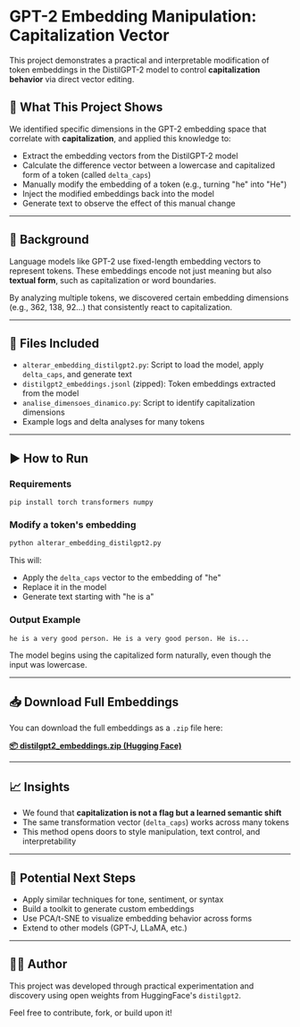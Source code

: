 
# GPT-2 Embedding Manipulation: Capitalization Vector

This project demonstrates a practical and interpretable modification of token embeddings in the DistilGPT-2 model to control **capitalization behavior** via direct vector editing.

## 🧠 What This Project Shows

We identified specific dimensions in the GPT-2 embedding space that correlate with **capitalization**, and applied this knowledge to:

- Extract the embedding vectors from the DistilGPT-2 model
- Calculate the difference vector between a lowercase and capitalized form of a token (called `delta_caps`)
- Manually modify the embedding of a token (e.g., turning "he" into "He")
- Inject the modified embeddings back into the model
- Generate text to observe the effect of this manual change

---

## 🔬 Background

Language models like GPT-2 use fixed-length embedding vectors to represent tokens. These embeddings encode not just meaning but also **textual form**, such as capitalization or word boundaries.

By analyzing multiple tokens, we discovered certain embedding dimensions (e.g., 362, 138, 92...) that consistently react to capitalization.

---

## 📁 Files Included

- `alterar_embedding_distilgpt2.py`: Script to load the model, apply `delta_caps`, and generate text
- `distilgpt2_embeddings.jsonl` (zipped): Token embeddings extracted from the model
- `analise_dimensoes_dinamico.py`: Script to identify capitalization dimensions
- Example logs and delta analyses for many tokens

---

## ▶️ How to Run

### Requirements
```
pip install torch transformers numpy
```

### Modify a token's embedding
```bash
python alterar_embedding_distilgpt2.py
```
This will:
- Apply the `delta_caps` vector to the embedding of "he"
- Replace it in the model
- Generate text starting with "he is a"

### Output Example
```
he is a very good person. He is a very good person. He is...
```

The model begins using the capitalized form naturally, even though the input was lowercase.

---

## 📥 Download Full Embeddings

You can download the full embeddings as a `.zip` file here:

**[📦 distilgpt2_embeddings.zip (Hugging Face)](https://huggingface.co/datasets/tiagoloeblein/gpt2-embeddings/blob/main/distilgpt2_embeddings.zip)**

---

## 📈 Insights

- We found that **capitalization is not a flag but a learned semantic shift**
- The same transformation vector (`delta_caps`) works across many tokens
- This method opens doors to style manipulation, text control, and interpretability

---

## 📌 Potential Next Steps

- Apply similar techniques for tone, sentiment, or syntax
- Build a toolkit to generate custom embeddings
- Use PCA/t-SNE to visualize embedding behavior across forms
- Extend to other models (GPT-J, LLaMA, etc.)

---

## 🙋‍♂️ Author
This project was developed through practical experimentation and discovery using open weights from HuggingFace's `distilgpt2`.

Feel free to contribute, fork, or build upon it!
